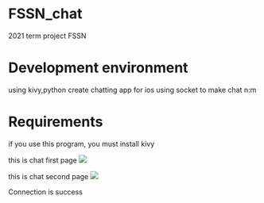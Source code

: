 # FSSN_chat
2021 term project FSSN

# Development environment
using kivy,python create chatting app for ios
using socket to make chat n:m

# Requirements
if you use this program, you must install kivy 

this is chat first page
<img src="https://github.com/yoongja/FSSN_chat/issues/1#issue-1088457954v.jpg"/>

this is chat second page
<img src="https://github.com/yoongja/FSSN_chat/issues/2#issue-1088458132.jpg"/>

Connection is success
<img src=""/>
